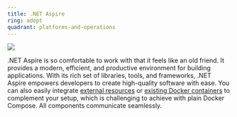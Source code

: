 ```yaml
---
title: .NET Aspire
ring: adopt
quadrant: platforms-and-operations
---
```


[![](https://img.shields.io/badge/aspire-0c7cba?logo=gitbook&logoColor=000&style=flat)](https://learn.microsoft.com/en-us/dotnet/aspire/whats-new/)

.NET Aspire is so comfortable to work with that it feels like an old friend. It provides a modern, efficient, and productive environment for building applications. With its rich set of libraries, tools, and frameworks, .NET Aspire empowers developers to create high-quality software with ease.
You can also easily integrate [external resources](https://learn.microsoft.com/en-us/dotnet/aspire/fundamentals/orchestrate-resources?tabs=docker#express-external-service-resources) or [existing Docker containers](https://learn.microsoft.com/en-us/dotnet/aspire/fundamentals/orchestrate-resources?tabs=docker#express-external-service-resources) to complement your setup, which is challenging to achieve with plain Docker Compose. All components communicate seamlessly.